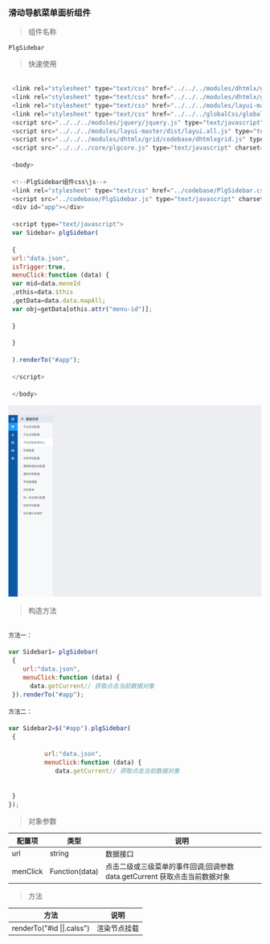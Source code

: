 ### 滑动导航菜单面析组件

> 组件名称

```
PlgSidebar
```

> 快速使用

```js

 <link rel="stylesheet" type="text/css" href="../../../modules/dhtmlx/grid/codebase/dhtmlxgrid.css"/>
 <link rel="stylesheet" type="text/css" href="../../../modules/dhtmlx/grid/skins/web/dhtmlxgrid.css"/>
 <link rel="stylesheet" type="text/css" href="../../../modules/layui-master/dist/css/layui.css"/>
 <link rel="stylesheet" type="text/css" href="../../../globalCss/global_style.css"/>
 <script src="../../../modules/jquery/jquery.js" type="text/javascript" charset="utf-8"></script>
 <script src="../../../modules/layui-master/dist/layui.all.js" type="text/javascript" charset="utf-8"></script>
 <script src="../../../modules/dhtmlx/grid/codebase/dhtmlxgrid.js" type="text/javascript" charset="utf-8"></script>
 <script src="../../../core/plgcore.js" type="text/javascript" charset="utf-8"></script>

 <body>

 <!--PlgSidebar组件css\js-->
 <link rel="stylesheet" type="text/css" href="../codebase/PlgSidebar.css"/>
 <script src="../codebase/PlgSidebar.js" type="text/javascript" charset="utf-8"></script>
 <div id="app"></div>

 <script type="text/javascript">
 var Sidebar= plgSidebar(

 {
 url:"data.json",
 isTrigger:true,
 menuClick:function (data) {
 var mid=data.meneId
 ,othis=data.$this
 ,getData=data.data.mapAll;
 var obj=getData[othis.attr("menu-id")];

 }

 }

 ).renderTo("#app");

 </script>

 </body>

```

![](/assets/001.jpg)

> 构造方法

```js

方法一：

var Sidebar1= plgSidebar(
 {
    url:"data.json",
    menuClick:function (data) {
      data.getCurrent// 获取点击当前数据对象 
 }).renderTo("#app");

方法二：

var Sidebar2=$("#app").plgSidebar(
 {

          url:"data.json",
          menuClick:function (data) {
             data.getCurrent// 获取点击当前数据对象 
        

 }
});

```

> 对象参数

| 配置项 | 类型 | 说明 |
| --- | --- | --- |
| url | string | 数据接口 |
| menClick | Function\(data\) | 点击二级或三级菜单的事件回调;回调参数 data.getCurrent 获取点击当前数据对象 |

> 方法

| 方法 | 说明 |
| --- | --- |
| renderTo\("\#id \|\|.calss"\) | 渲染节点挂载 |

